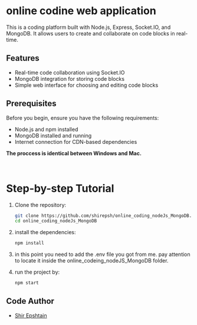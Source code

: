 # online codine web application

This is a coding platform built with Node.js, Express, Socket.IO, and MongoDB. It allows users to create and collaborate on code blocks in real-time.

## Features

- Real-time code collaboration using Socket.IO
- MongoDB integration for storing code blocks
- Simple web interface for choosing and editing code blocks

## Prerequisites

Before you begin, ensure you have the following requirements:

- Node.js and npm installed
- MongoDB installed and running
- Internet connection for CDN-based dependencies

**The proccess is identical between Windows and Mac.**

<br>

# Step-by-step Tutorial

1. Clone the repository:

   ```bash
   git clone https://github.com/shirepsh/online_coding_nodeJs_MongoDB.git
   cd online_coding_nodeJs_MongoDB

2. install the dependencies:

    ```bash
    npm install

3. in this point you need to add the .env file you got from me.
pay attention to locate it inside the online_codeing_nodeJS_MongoDB folder.

3. run the project by:

    ```bash
    npm start

## Code Author

- [Shir Epshtain](https://www.linkedin.com/in/shir-epshtain/)
